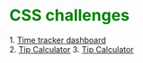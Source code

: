 <h1><span style="color:green">CSS challenges</span></h1>
1. <a href="https://github.com/AshCatchEmAll/css-challenges/tree/timeTrackingDashboard" target="_blank">Time tracker dashboard</a></br>
2. <a href="https://github.com/AshCatchEmAll/css-challenges/tree/tipCalculator" target="_blank">Tip Calculator</a>
3. <a href="https://github.com/AshCatchEmAll/css-challenges/tree/fylo" target="_blank">Tip Calculator</a>
